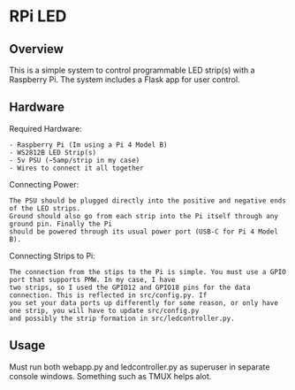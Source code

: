 RPi LED
======

Overview
---
This is a simple system to control programmable LED strip(s) with a Raspberry Pi. 
The system includes a Flask app for user control.

Hardware
---
Required Hardware:
```
- Raspberry Pi (Im using a Pi 4 Model B)
- WS2812B LED Strip(s)
- 5v PSU (~5amp/strip in my case)
- Wires to connect it all together
```
Connecting Power:
```
The PSU should be plugged directly into the positive and negative ends of the LED strips.
Ground should also go from each strip into the Pi itself through any ground pin. Finally the Pi
should be powered through its usual power port (USB-C for Pi 4 Model B).
```
Connecting Strips to Pi:
```
The connection from the stips to the Pi is simple. You must use a GPIO port that supports PMW. In my case, I have
two strips, so I used the GPIO12 and GPIO18 pins for the data connection. This is reflected in src/config.py. If
you set your data ports up differently for some reason, or only have one strip, you will have to update src/config.py
and possibly the strip formation in src/ledcontroller.py.
```

Usage
---
Must run both webapp.py and ledcontroller.py as superuser in separate console windows. Something such as TMUX helps alot. 
